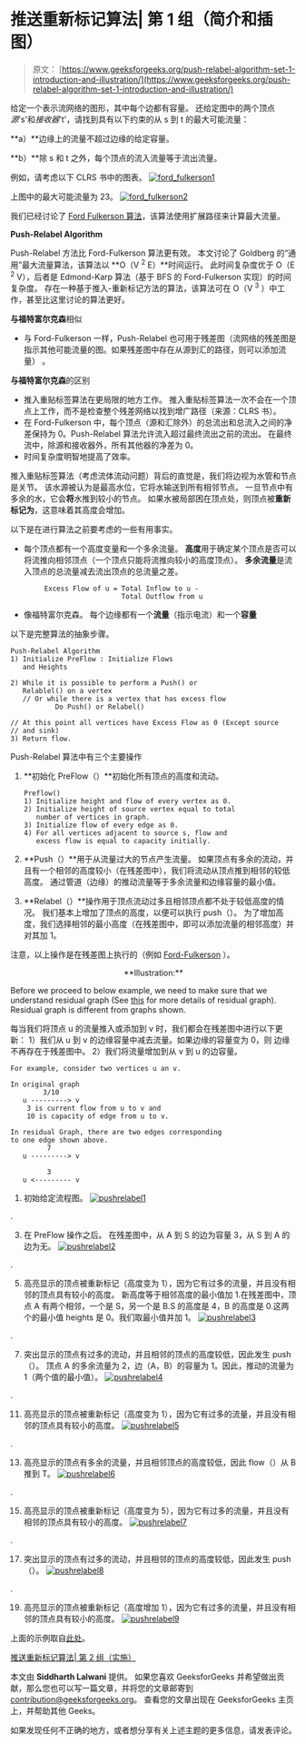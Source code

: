 # 推送重新标记算法| 第 1 组（简介和插图）

> 原文： [https://www.geeksforgeeks.org/push-relabel-algorithm-set-1-introduction-and-illustration/](https://www.geeksforgeeks.org/push-relabel-algorithm-set-1-introduction-and-illustration/)

给定一个表示流网络的图形，其中每个边都有容量。 还给定图中的两个顶点*源*'s'和*接收器*'t'，请找到具有以下约束的从 s 到 t 的最大可能流量：

**a）**边缘上的流量不超过边缘的给定容量。

**b）**除 s 和 t 之外，每个顶点的流入流量等于流出流量。

例如，请考虑以下 CLRS 书中的图表。
[![ford_fulkerson1](img/568b1131326471bed1ddb97bf1399c90.png)](https://media.geeksforgeeks.org/wp-content/cdn-uploads/ford_fulkerson11.png)

上图中的最大可能流量为 23。
[![ford_fulkerson2](img/0cc230058968c39cad925949a53ee714.png)](https://media.geeksforgeeks.org/wp-content/cdn-uploads/ford_fulkerson2.png)

我们已经讨论了 [Ford Fulkerson 算法](https://www.geeksforgeeks.org/ford-fulkerson-algorithm-for-maximum-flow-problem/)，该算法使用扩展路径来计算最大流量。

**Push-Relabel Algorithm**

Push-Relabel 方法比 Ford-Fulkerson 算法更有效。 本文讨论了 Goldberg 的“通用”最大流量算法，该算法以 **O（V <sup>2</sup> E）**时间运行。 此时间复杂度优于 O（E <sup>2</sup> V），后者是 Edmond-Karp 算法（基于 BFS 的 Ford-Fulkerson 实现）的时间复杂度。 存在一种基于推入-重新标记方法的算法，该算法可在 O（V <sup>3</sup> ）中工作，甚至比这里讨论的算法更好。

**与福特富尔克森**相似

*   与 Ford-Fulkerson 一样，Push-Relabel 也可用于残差图（流网络的残差图是指示其他可能流量的图。如果残差图中存在从源到汇的路径，则可以添加流量） 。

**与福特富尔克森**的区别

*   推入重贴标签算法在更局限的地方工作。 推入重贴标签算法一次不会在一个顶点上工作，而不是检查整个残差网络以找到增广路径（来源：CLRS 书）。
*   在 Ford-Fulkerson 中，每个顶点（源和汇除外）的总流出和总流入之间的净差保持为 0。Push-Relabel 算法允许流入超过最终流出之前的流出。 在最终流中，除源和接收器外，所有其他器的净差为 0。
*   时间复杂度明智地提高了效率。

推入重贴标签算法（考虑流体流动问题）背后的直觉是，我们将边视为水管和节点是关节。 该水源被认为是最高水位，它将水输送到所有相邻节点。 一旦节点中有多余的水，它会**将**水推到较小的节点。 如果水被局部困在顶点处，则顶点被**重新标记为**，这意味着其高度会增加。

以下是在进行算法之前要考虑的一些有用事实。

*   每个顶点都有一个高度变量和一个多余流量。 **高度**用于确定某个顶点是否可以将流推向相邻顶点（一个顶点只能将流推向较小的高度顶点）。 **多余流量**是流入顶点的总流量减去流出顶点的总流量之差。

    ```
         Excess Flow of u = Total Inflow to u - 
                            Total Outflow from u
    ```

*   像福特富尔克森。 每个边缘都有一个**流量**（指示电流）和一个**容量**

以下是完整算法的抽象步骤。

```
Push-Relabel Algorithm 
1) Initialize PreFlow : Initialize Flows 
   and Heights 

2) While it is possible to perform a Push() or 
   Relablel() on a vertex
   // Or while there is a vertex that has excess flow
           Do Push() or Relabel()

// At this point all vertices have Excess Flow as 0 (Except source
// and sink)
3) Return flow.

```

Push-Relabel 算法中有三个主要操作

1.  **初始化 PreFlow（）**初始化所有顶点的高度和流动。

    ```
    Preflow() 
    1) Initialize height and flow of every vertex as 0.
    2) Initialize height of source vertex equal to total 
       number of vertices in graph.
    3) Initialize flow of every edge as 0.
    4) For all vertices adjacent to source s, flow and  
       excess flow is equal to capacity initially.
    ```

2.  **Push（）**用于从流量过大的节点产生流量。 如果顶点有多余的流动，并且有一个相邻的高度较小（在残差图中），我们将流动从顶点推到相邻的较低高度。 通过管道（边缘）的推动流量等于多余流量和边缘容量的最小值。
3.  **Relabel（）**操作用于顶点流动过多且相邻顶点都不处于较低高度的情况。 我们基本上增加了顶点的高度，以便可以执行 push（）。 为了增加高度，我们选择相邻的最小高度（在残差图中，即可以添加流量的相邻高度）并对其加 1。

注意，以上操作是在残差图上执行的（例如 [Ford-Fulkerson](https://www.geeksforgeeks.org/ford-fulkerson-algorithm-for-maximum-flow-problem/) ）。

<center>**Illustration:**</center>

Before we proceed to below example, we need to make sure that we understand residual graph (See [this](https://www.geeksforgeeks.org/ford-fulkerson-algorithm-for-maximum-flow-problem/) for more details of residual graph). Residual graph is different from graphs shown.

每当我们将顶点 u 的流量推入或添加到 v 时，我们都会在残差图中进行以下更新：
1）我们从 u 到 v 的边缘容量中减去流量。如果边缘的容量变为 0，则 边缘不再存在于残差图中。
2）我们将流量增加到从 v 到 u 的边容量。

```
For example, consider two vertices u an v.

In original graph
        3/10
   u ---------> v
    3 is current flow from u to v and
    10 is capacity of edge from u to v.

In residual Graph, there are two edges corresponding
to one edge shown above.
         7
   u ---------> v

         3
   u <--------- v 
```

1.  初始给定流程图。
    [![pushrelabel1](img/7e0967b8f18740c26d835c41c1f6601c.png)](https://media.geeksforgeeks.org/wp-content/uploads/push-rebel.png)

.

3.  在 PreFlow 操作之后。 在残差图中，从 A 到 S 的边为容量 3，从 S 到 A 的边为无。
    [![pushrelabel2](img/f2be4224279f4f1e0948c4207f3b7984.png)](https://media.geeksforgeeks.org/wp-content/uploads/push-rebel1.png)

.

5.  高亮显示的顶点被重新标记（高度变为 1），因为它有过多的流量，并且没有相邻的顶点具有较小的高度。 新高度等于相邻高度的最小值加 1.在残差图中，顶点 A 有两个相邻，一个是 S，另一个是 B.S 的高度是 4，B 的高度是 0.这两个的最小值 heights 是 0。我们取最小值并加 1。
    [![pushrelabel3](img/90e1509ccda298d51926c011f34afd4c.png)](https://media.geeksforgeeks.org/wp-content/uploads/push-rebel2.png)

.

7.  突出显示的顶点有过多的流动，并且相邻的顶点的高度较低，因此发生 push（）。 顶点 A 的多余流量为 2，边（A，B）的容量为 1。因此，推动的流量为 1（两个值的最小值）。
    [![pushrelabel4](img/6e833f3c48fefea399983543bd97e8d6.png)](https://media.geeksforgeeks.org/wp-content/uploads/push-rebel3.png)

.

11.  高亮显示的顶点被重新标记（高度变为 1），因为它有过多的流量，并且没有相邻的顶点具有较小的高度。
    [![pushrelabel5](img/028c850291ece28559302a29140efa1d.png)](https://media.geeksforgeeks.org/wp-content/uploads/push-rebel4.png)

.

13.  高亮显示的顶点有多余的流量，并且相邻顶点的高度较低，因此 flow（）从 B 推到 T。
    [![pushrelabel6](img/d3ee525186844735b0e8bd43418800bc.png)](https://media.geeksforgeeks.org/wp-content/uploads/push-rebel5.png)

.

15.  高亮显示的顶点被重新标记（高度变为 5），因为它有过多的流量，并且没有相邻的顶点具有较小的高度。
    [![pushrelabel7](img/1de69e111ae8fd01f1cfc68803c0df8c.png)](https://media.geeksforgeeks.org/wp-content/uploads/push-rebel6.png)

.

17.  突出显示的顶点有过多的流动，并且相邻的顶点的高度较低，因此发生 push（）。
    [![pushrelabel8](img/1312efa8fdcb4d4213f7c726dfc5dc60.png)](https://media.geeksforgeeks.org/wp-content/uploads/push-rebel7.png)

.

19.  高亮显示的顶点被重新标记（高度增加 1），因为它有过多的流量，并且没有相邻的顶点具有较小的高度。
    [![pushrelabel9](img/0989522c81d8bdff9c2704a45c1e7c59.png)](https://media.geeksforgeeks.org/wp-content/uploads/push-rebel8.png)

上面的示例取自[此处](http://melodi.ee.washington.edu/~bilmes/grg/pushrelabel1.ppt)。

[推送重新标记算法| 第 2 组（实施）](https://www.geeksforgeeks.org/push-relabel-algorithm-set-2-implementation/)

本文由 **Siddharth Lalwani** 提供。 如果您喜欢 GeeksforGeeks 并希望做出贡献，那么您也可以写一篇文章，并将您的文章邮寄到 contribution@geeksforgeeks.org。 查看您的文章出现在 GeeksforGeeks 主页上，并帮助其他 Geeks。

如果发现任何不正确的地方，或者想分享有关上述主题的更多信息，请发表评论。

